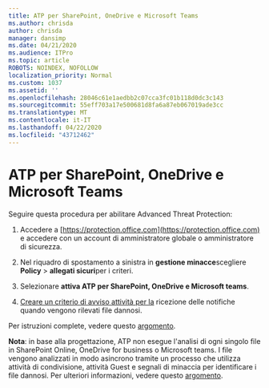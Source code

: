 ```yaml
---
title: ATP per SharePoint, OneDrive e Microsoft Teams
ms.author: chrisda
author: chrisda
manager: dansimp
ms.date: 04/21/2020
ms.audience: ITPro
ms.topic: article
ROBOTS: NOINDEX, NOFOLLOW
localization_priority: Normal
ms.custom: 1037
ms.assetid: ''
ms.openlocfilehash: 28046c61e1aedbb2c07cca3fc01b118d0dc3c143
ms.sourcegitcommit: 55eff703a17e500681d8fa6a87eb067019ade3cc
ms.translationtype: MT
ms.contentlocale: it-IT
ms.lasthandoff: 04/22/2020
ms.locfileid: "43712462"
---
```

# <a name="atp-for-sharepoint-onedrive-and-microsoft-teams"></a>ATP per SharePoint, OneDrive e Microsoft Teams

Seguire questa procedura per abilitare Advanced Threat Protection:

1. Accedere a [https://protection.office.com](https://protection.office.com) e accedere con un account di amministratore globale o amministratore di sicurezza.

2. Nel riquadro di spostamento a sinistra in **gestione minacce**scegliere **Policy** \> **allegati sicuri**per i criteri.

3. Selezionare **attiva ATP per SharePoint, OneDrive e Microsoft teams**.

4. [Creare un criterio di avviso attività per la](https://docs.microsoft.com/office365/securitycompliance/create-activity-alerts) ricezione delle notifiche quando vengono rilevati file dannosi.

Per istruzioni complete, vedere questo [argomento](https://docs.microsoft.com/office365/securitycompliance/turn-on-atp-for-spo-odb-and-teams).

**Nota**: in base alla progettazione, ATP non esegue l'analisi di ogni singolo file in SharePoint Online, OneDrive for business o Microsoft teams. I file vengono analizzati in modo asincrono tramite un processo che utilizza attività di condivisione, attività Guest e segnali di minaccia per identificare i file dannosi. Per ulteriori informazioni, vedere questo [argomento](https://docs.microsoft.com/office365/securitycompliance/atp-for-spo-odb-and-teams).

